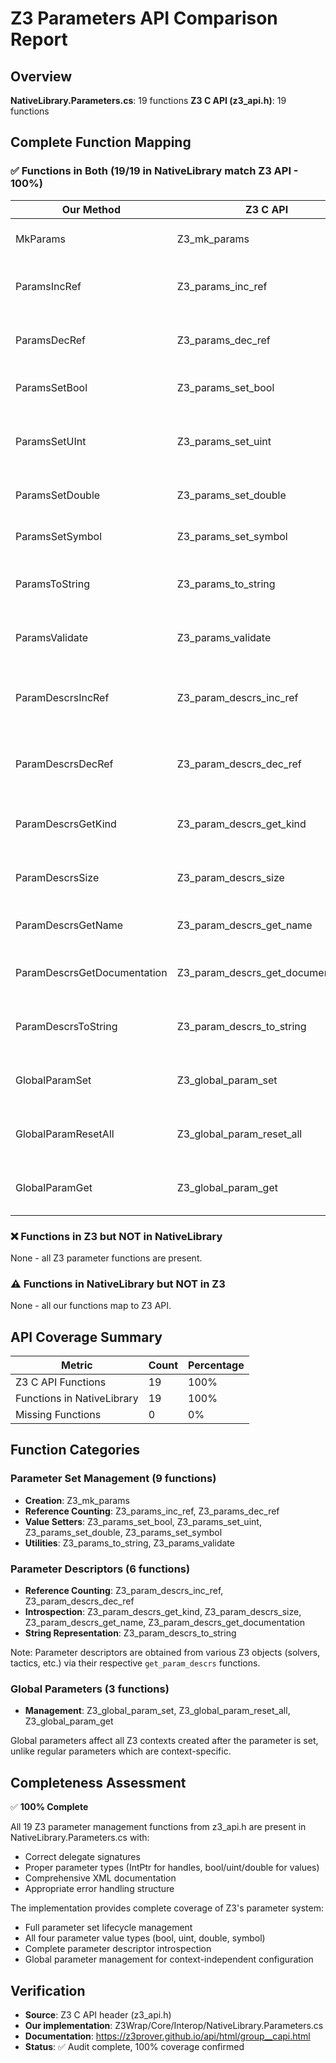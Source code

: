 # Z3 Parameters API Comparison Report

## Overview
**NativeLibrary.Parameters.cs**: 19 functions
**Z3 C API (z3_api.h)**: 19 functions

## Complete Function Mapping

### ✅ Functions in Both (19/19 in NativeLibrary match Z3 API - 100%)

| Our Method | Z3 C API | Purpose |
|------------|----------|---------|
| MkParams | Z3_mk_params | Creates an empty parameter set |
| ParamsIncRef | Z3_params_inc_ref | Increments parameter set reference counter |
| ParamsDecRef | Z3_params_dec_ref | Decrements parameter set reference counter |
| ParamsSetBool | Z3_params_set_bool | Sets a boolean parameter value |
| ParamsSetUInt | Z3_params_set_uint | Sets an unsigned integer parameter value |
| ParamsSetDouble | Z3_params_set_double | Sets a double parameter value |
| ParamsSetSymbol | Z3_params_set_symbol | Sets a symbol parameter value |
| ParamsToString | Z3_params_to_string | Converts parameter set to string representation |
| ParamsValidate | Z3_params_validate | Validates parameters against descriptors |
| ParamDescrsIncRef | Z3_param_descrs_inc_ref | Increments parameter descriptors reference counter |
| ParamDescrsDecRef | Z3_param_descrs_dec_ref | Decrements parameter descriptors reference counter |
| ParamDescrsGetKind | Z3_param_descrs_get_kind | Retrieves parameter type/kind from descriptors |
| ParamDescrsSize | Z3_param_descrs_size | Returns number of parameters in descriptors |
| ParamDescrsGetName | Z3_param_descrs_get_name | Retrieves parameter name by index |
| ParamDescrsGetDocumentation | Z3_param_descrs_get_documentation | Retrieves documentation string for parameter |
| ParamDescrsToString | Z3_param_descrs_to_string | Converts parameter descriptors to string |
| GlobalParamSet | Z3_global_param_set | Sets a global context-independent parameter |
| GlobalParamResetAll | Z3_global_param_reset_all | Resets all global parameters to defaults |
| GlobalParamGet | Z3_global_param_get | Retrieves the value of a global parameter |

### ❌ Functions in Z3 but NOT in NativeLibrary
None - all Z3 parameter functions are present.

### ⚠️ Functions in NativeLibrary but NOT in Z3
None - all our functions map to Z3 API.

## API Coverage Summary
| Metric | Count | Percentage |
|--------|-------|------------|
| Z3 C API Functions | 19 | 100% |
| Functions in NativeLibrary | 19 | 100% |
| Missing Functions | 0 | 0% |

## Function Categories

### Parameter Set Management (9 functions)
- **Creation**: Z3_mk_params
- **Reference Counting**: Z3_params_inc_ref, Z3_params_dec_ref
- **Value Setters**: Z3_params_set_bool, Z3_params_set_uint, Z3_params_set_double, Z3_params_set_symbol
- **Utilities**: Z3_params_to_string, Z3_params_validate

### Parameter Descriptors (6 functions)
- **Reference Counting**: Z3_param_descrs_inc_ref, Z3_param_descrs_dec_ref
- **Introspection**: Z3_param_descrs_get_kind, Z3_param_descrs_size, Z3_param_descrs_get_name, Z3_param_descrs_get_documentation
- **String Representation**: Z3_param_descrs_to_string

Note: Parameter descriptors are obtained from various Z3 objects (solvers, tactics, etc.) via their respective `get_param_descrs` functions.

### Global Parameters (3 functions)
- **Management**: Z3_global_param_set, Z3_global_param_reset_all, Z3_global_param_get

Global parameters affect all Z3 contexts created after the parameter is set, unlike regular parameters which are context-specific.

## Completeness Assessment
✅ **100% Complete**

All 19 Z3 parameter management functions from z3_api.h are present in NativeLibrary.Parameters.cs with:
- Correct delegate signatures
- Proper parameter types (IntPtr for handles, bool/uint/double for values)
- Comprehensive XML documentation
- Appropriate error handling structure

The implementation provides complete coverage of Z3's parameter system:
- Full parameter set lifecycle management
- All four parameter value types (bool, uint, double, symbol)
- Complete parameter descriptor introspection
- Global parameter management for context-independent configuration

## Verification
- **Source**: Z3 C API header (z3_api.h)
- **Our implementation**: Z3Wrap/Core/Interop/NativeLibrary.Parameters.cs
- **Documentation**: https://z3prover.github.io/api/html/group__capi.html
- **Status**: ✅ Audit complete, 100% coverage confirmed
